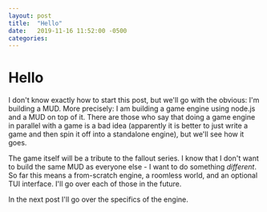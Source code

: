 ```yaml
---
layout: post
title:  "Hello"
date:   2019-11-16 11:52:00 -0500
categories:
---
```


# Hello
I don't know exactly how to start this post, but we'll go with the obvious: I'm building a MUD. More precisely: I am building a game engine using node.js and a MUD on top of it. There are those who say that doing a game engine in parallel with a game is a bad idea (apparently it is better to just write a game and then spin it off into a standalone engine), but we'll see how it goes.

The game itself will be a tribute to the fallout series. I know that I don't want to build the same MUD as everyone else - I want to do something *different*. So far this means a from-scratch engine, a roomless world, and an optional TUI interface. I'll go over each of those in the future.

In the next post I'll go over the specifics of the engine.
